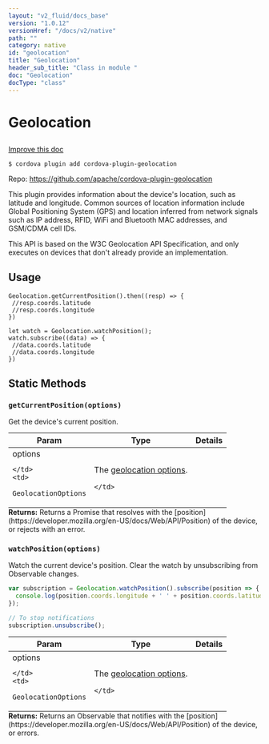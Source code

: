 ```yaml
---
layout: "v2_fluid/docs_base"
version: "1.0.12"
versionHref: "/docs/v2/native"
path: ""
category: native
id: "geolocation"
title: "Geolocation"
header_sub_title: "Class in module "
doc: "Geolocation"
docType: "class"
---
```









<h1 class="api-title">

  
  Geolocation
  

  

  

</h1>

<a class="improve-v2-docs" href='http://github.com/driftyco/ionic-native/edit/master/src/plugins/geolocation.ts#L91'>
  Improve this doc
</a>





<!-- decorators -->

<pre><code>$ cordova plugin add cordova-plugin-geolocation</code></pre>
<p>Repo:
  <a href="https://github.com/apache/cordova-plugin-geolocation">
    https://github.com/apache/cordova-plugin-geolocation
  </a>
</p>




<!-- description -->

<p>This plugin provides information about the device&#39;s location, such as latitude and longitude. Common sources of location information include Global Positioning System (GPS) and location inferred from network signals such as IP address, RFID, WiFi and Bluetooth MAC addresses, and GSM/CDMA cell IDs.</p>
<p> This API is based on the W3C Geolocation API Specification, and only executes on devices that don&#39;t already provide an implementation.</p>

<!-- @usage tag -->

<h2>Usage</h2>

<pre><code class="lang-ts">Geolocation.getCurrentPosition().then((resp) =&gt; {
 //resp.coords.latitude
 //resp.coords.longitude
})

let watch = Geolocation.watchPosition();
watch.subscribe((data) =&gt; {
 //data.coords.latitude
 //data.coords.longitude
})
</code></pre>




<!-- @property tags -->
<h2>Static Methods</h2>
<div id="getCurrentPosition"></div>
<h3><code>getCurrentPosition(options)</code>

</h3>



Get the device's current position.



<table class="table param-table" style="margin:0;">
  <thead>
  <tr>
    <th>Param</th>
    <th>Type</th>
    <th>Details</th>
  </tr>
  </thead>
  <tbody>
  
  <tr>
    <td>
      options
      
      
    </td>
    <td>
      
<code>GeolocationOptions</code>
    </td>
    <td>
      <p>The <a href="https://developer.mozilla.org/en-US/docs/Web/API/PositionOptions">geolocation options</a>.</p>

      
    </td>
  </tr>
  
  </tbody>
</table>





<div class="return-value" markdown="1">
  <i class="icon ion-arrow-return-left"></i>
  <b>Returns:</b> 
 Returns a Promise that resolves with the [position](https://developer.mozilla.org/en-US/docs/Web/API/Position) of the device, or rejects with an error.


</div>



<div id="watchPosition"></div>
<h3><code>watchPosition(options)</code>

</h3>



Watch the current device's position.  Clear the watch by unsubscribing from
Observable changes.

```ts
var subscription = Geolocation.watchPosition().subscribe(position => {
  console.log(position.coords.longitude + ' ' + position.coords.latitude);
});

// To stop notifications
subscription.unsubscribe();
```



<table class="table param-table" style="margin:0;">
  <thead>
  <tr>
    <th>Param</th>
    <th>Type</th>
    <th>Details</th>
  </tr>
  </thead>
  <tbody>
  
  <tr>
    <td>
      options
      
      
    </td>
    <td>
      
<code>GeolocationOptions</code>
    </td>
    <td>
      <p>The <a href="https://developer.mozilla.org/en-US/docs/Web/API/PositionOptions">geolocation options</a>.</p>

      
    </td>
  </tr>
  
  </tbody>
</table>





<div class="return-value" markdown="1">
  <i class="icon ion-arrow-return-left"></i>
  <b>Returns:</b> 
 Returns an Observable that notifies with the [position](https://developer.mozilla.org/en-US/docs/Web/API/Position) of the device, or errors.


</div>




<!-- methods on the class --><!-- related link --><!-- end content block -->


<!-- end body block -->


